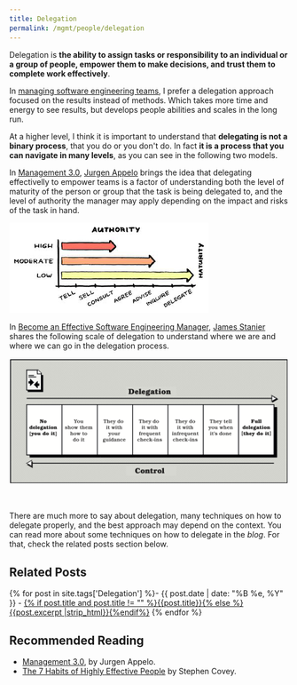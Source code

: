 ```yaml
---
title: Delegation
permalink: /mgmt/people/delegation
---
```


Delegation is **the ability to assign tasks or responsibility to an individual or a group of people, empower them to make decisions, and trust them to complete work effectively**.

<!-- Write about responsibility x accountability.  The first you may delegate, but the second you don't -->
<!-- Write about some frameworks for leveling delegation. Delegation x Control -->

In [managing software engineering teams](/mgmt/swe), I prefer a delegation approach focused on the results instead of methods. Which takes more time and energy to see results, but develops people abilities and scales in the long run.

At a higher level, I think it is important to understand that **delegating is not a binary process**, that you do or you don't do. In fact **it is a process that you can navigate in many levels**, as you can see in the following two models.

In [Management 3.0](https://www.goodreads.com/book/show/10210821-management-3-0), [Jurgen Appelo](https://jurgenappelo.com/) brings the idea that delegating effectivelly to empower teams is a factor of understanding both the level of maturity of the person or group that the task is being delegated to, and the level of authority the manager may apply depending on the impact and risks of the task in hand.

![Delegation maturity and authority levels. How to Empower Teams: Management 3.0, by Jurgen Appelo](/images/mgmt-delegation-mgmg30.png "How to Empower Teams: Management 3.0, by Jurgen Appelo")

In [Become an Effective Software Engineering Manager](https://www.goodreads.com/book/show/50363684-become-an-effective-software-engineering-manager), [James Stanier](https://www.linkedin.com/in/jstanier) shares the following scale of delegation to understand where we are and where we can go in the delegation process.

![The scale of delegation. Become an Effective Software Engineering Manager, by James Stanier](/images/mgmt-delegation-james-stanier.png "Become an Effective Software Engineering Manager, by James Stanier")

<br />

There are much more to say about delegation, many techniques on how to delegate properly, and the best approach may depend on the context. You can read more about some techniques on how to delegate in the *blog*. For that, check the related posts section below.

## Related Posts

{% for post in site.tags['Delegation'] %}- {{ post.date | date: "%B %e, %Y" }} - <a href="{{ site.baseurl }}{{ post.url }}">{% if post.title and post.title != "" %}{{post.title}}{% else %}{{post.excerpt |strip_html}}{%endif%}</a>
{% endfor %}

## Recommended Reading

- [Management 3.0](https://www.goodreads.com/book/show/10210821-management-3-0), by Jurgen Appelo.
- [The 7 Habits of Highly Effective People](/book/the-7-habits-of-highly-effective-people) by Stephen Covey.
